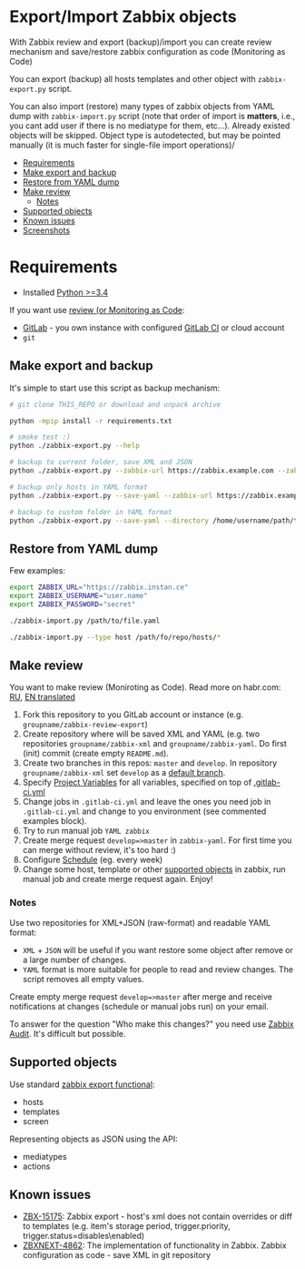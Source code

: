 # Export/Import Zabbix objects

With Zabbix review and export (backup)/import you can create review mechanism and save/restore zabbix configuration as code (Monitoring as Code)

You can export (backup) all hosts templates and other object with `zabbix-export.py` script.

You can also import (restore) many types of zabbix objects from YAML dump with `zabbix-import.py` script (note that order of import is
**matters**, i.e., you cant add user if there is no mediatype for them, etc...). Already existed objects will be skipped. Object type is
autodetected, but may be pointed manually (it is much faster for single-file import operations)/

- [Requirements](#requirements)
- [Make export and backup](#make-export-and-backup)
- [Restore from YAML dump](#restore-from-yaml-dump)
- [Make review](#make-review)
  - [Notes](#notes)
- [Supported objects](#supported-objects)
- [Known issues](#known-issues)
- [Screenshots](#screenshots)

# Requirements
- Installed [Python >=3.4](https://www.python.org/downloads/)


If you want use [review (or Monitoring as Code](#make-review):
- [GitLab](https://gitlab.com/) - you own instance with configured [GitLab CI](https://docs.gitlab.com/ee/ci/) or cloud account
- `git`


## Make export and backup
It's simple to start use this script as backup mechanism:
```bash
# git clone THIS_REPO or download and unpack archive

python -mpip install -r requirements.txt

# smoke test :)
python ./zabbix-export.py --help

# backup to current folder, save XML and JSON
python ./zabbix-export.py --zabbix-url https://zabbix.example.com --zabbix-username user --zabbix-password password

# backup only hosts in YAML format
python ./zabbix-export.py --save-yaml --zabbix-url https://zabbix.example.com --zabbix-username user --zabbix-password password --only hosts

# backup to custom folder in YAML format
python ./zabbix-export.py --save-yaml --directory /home/username/path/to/zabbix-yaml --zabbix-url https://zabbix.example.com --zabbix-username user --zabbix-password password
```
## Restore from YAML dump
Few examples:
```bash
export ZABBIX_URL="https://zabbix.instan.ce"
export ZABBIX_USERNAME="user.name"
export ZABBIX_PASSWORD="secret"

./zabbix-import.py /path/to/file.yaml

./zabbix-import.py --type host /path/fo/repo/hosts/*
```
## Make review
You want to make review (Moniroting as Code). Read more on habr.com: [RU](#), [EN translated](#)
1. Fork this repository to you GitLab account or instance (e.g. `groupname/zabbix-review-export`)
2. Create repository where will be saved XML and YAML (e.g. two repositories `groupname/zabbix-xml` and `groupname/zabbix-yaml`. Do first (init) commit (create empty `README.md`).
3. Create two branches in this repos: `master` and `develop`. In repository `groupname/zabbix-xml` set `develop` as a [default branch](https://docs.gitlab.com/ee/user/project/repository/branches/#default-branch).
4. Specify [Project Variables](https://docs.gitlab.com/ee/ci/variables/#variables) for all variables, specified on top of [.gitlab-ci.yml](./.gitlab-ci.yml)
5. Change jobs in `.gitlab-ci.yml` and leave the ones you need job in `.gitlab-ci.yml` and change to you environment (see commented examples block).
6. Try to run manual job `YAML zabbix`
7. Create merge request `develop=>master` in `zabbix-yaml`. For first time you can merge without review, it's too hard :)
8. Configure [Schedule](https://docs.gitlab.com/ee/user/project/pipelines/schedules.html) (eg. every week)
9. Change some host, template or other [supported objects](#supported-objects) in zabbix, run manual job and create merge request again. Enjoy!

### Notes
Use two repositories for XML+JSON (raw-format) and readable YAML format:
- `XML` + `JSON` will be useful if you want restore some object after remove or a large number of changes.
- `YAML` format is more suitable for people to read and review changes. The script removes all empty values.

Create empty merge request `develop=>master` after merge and receive notifications at changes (schedule or manual jobs run) on your email.

To answer for the question "Who make this changes?" you need use [Zabbix Audit](https://www.zabbix.com/documentation/4.0/manual/web_interface/frontend_sections/reports/audit). It's difficult but possible.

## Supported objects
Use standard [zabbix export functional](https://www.zabbix.com/documentation/4.0/manual/api/reference/configuration/export):
- hosts
- templates
- screen

Representing objects as JSON using the API:
- mediatypes
- actions

## Known issues
- [ZBX-15175](https://support.zabbix.com/browse/ZBX-15175): Zabbix export - host's xml does not contain overrides or diff to templates (e.g. item's storage period, trigger.priority, trigger.status=disables\enabled)
- [ZBXNEXT-4862](https://support.zabbix.com/browse/ZBXNEXT-4862): The implementation of functionality in Zabbix. Zabbix configuration as code - save XML in git repository
